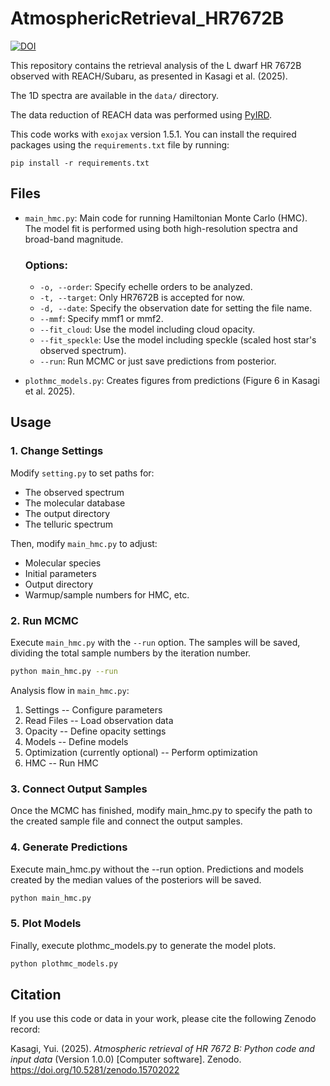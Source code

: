 # AtmosphericRetrieval_HR7672B

[![DOI](https://zenodo.org/badge/DOI/10.5281/zenodo.15702022.svg)](https://doi.org/10.5281/zenodo.15702022)

This repository contains the retrieval analysis of the L dwarf HR 7672B observed with REACH/Subaru, as presented in Kasagi et al. (2025).

The 1D spectra are available in the `data/` directory.

The data reduction of REACH data was performed using [PyIRD](https://github.com/prvjapan/pyird).

This code works with `exojax` version 1.5.1.
You can install the required packages using the `requirements.txt` file by running:
```
pip install -r requirements.txt
```

## Files

- `main_hmc.py`: Main code for running Hamiltonian Monte Carlo (HMC). The model fit is performed using both high-resolution spectra and broad-band magnitude.
    ### Options:
    - `-o, --order`: Specify echelle orders to be analyzed.
    - `-t, --target`: Only HR7672B is accepted for now.
    - `-d, --date`: Specify the observation date for setting the file name.
    - `--mmf`: Specify mmf1 or mmf2.
    - `--fit_cloud`: Use the model including cloud opacity.
    - `--fit_speckle`: Use the model including speckle (scaled host star's observed spectrum).
    - `--run`: Run MCMC or just save predictions from posterior.

- `plothmc_models.py`: Creates figures from predictions (Figure 6 in Kasagi et al. 2025).

## Usage

### 1. Change Settings
Modify `setting.py` to set paths for:
- The observed spectrum
- The molecular database
- The output directory
- The telluric spectrum

Then, modify `main_hmc.py` to adjust:
- Molecular species
- Initial parameters
- Output directory
- Warmup/sample numbers for HMC, etc.

### 2. Run MCMC
Execute `main_hmc.py` with the `--run` option. The samples will be saved, dividing the total sample numbers by the iteration number.

```bash
python main_hmc.py --run
```

Analysis flow in `main_hmc.py`:
1. Settings -- Configure parameters
2. Read Files -- Load observation data
3. Opacity -- Define opacity settings 
4. Models -- Define models
5. Optimization (currently optional) -- Perform optimization
6. HMC -- Run HMC

### 3. Connect Output Samples
Once the MCMC has finished, modify main_hmc.py to specify the path to the created sample file and connect the output samples.

### 4. Generate Predictions
Execute main_hmc.py without the --run option. Predictions and models created by the median values of the posteriors will be saved.

```bash
python main_hmc.py
```

### 5. Plot Models
Finally, execute plothmc_models.py to generate the model plots.

```bash
python plothmc_models.py
```

## Citation

If you use this code or data in your work, please cite the following Zenodo record:

Kasagi, Yui. (2025). *Atmospheric retrieval of HR 7672 B: Python code and input data* (Version 1.0.0) [Computer software]. Zenodo. https://doi.org/10.5281/zenodo.15702022